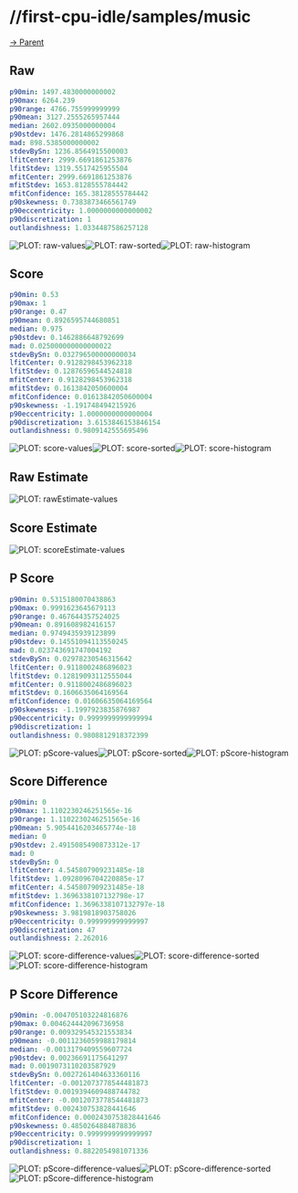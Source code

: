 
# //first-cpu-idle/samples/music

[→ Parent](../..)


## Raw


```yaml
p90min: 1497.4830000000002
p90max: 6264.239
p90range: 4766.755999999999
p90mean: 3127.2555265957444
median: 2602.0935000000004
p90stdev: 1476.2814865299868
mad: 898.5385000000002
stdevBySn: 1236.8564915500003
lfitCenter: 2999.6691861253876
lfitStdev: 1319.5517425955504
mfitCenter: 2999.6691861253876
mfitStdev: 1653.8128555784442
mfitConfidence: 165.38128555784442
p90skewness: 0.7383873466561749
p90eccentricity: 1.0000000000000002
p90discretization: 1
outlandishness: 1.0334487586257128

```

![PLOT: raw-values](./raw/values.svg)![PLOT: raw-sorted](./raw/sorted.svg)![PLOT: raw-histogram](./raw/histogram.svg)
## Score


```yaml
p90min: 0.53
p90max: 1
p90range: 0.47
p90mean: 0.8926595744680851
median: 0.975
p90stdev: 0.1462886648792699
mad: 0.025000000000000022
stdevBySn: 0.032796500000000034
lfitCenter: 0.9128298453962318
lfitStdev: 0.12876596544524818
mfitCenter: 0.9128298453962318
mfitStdev: 0.1613842050600004
mfitConfidence: 0.01613842050600004
p90skewness: -1.191748494215926
p90eccentricity: 1.0000000000000004
p90discretization: 3.6153846153846154
outlandishness: 0.9809142555695496

```

![PLOT: score-values](./score/values.svg)![PLOT: score-sorted](./score/sorted.svg)![PLOT: score-histogram](./score/histogram.svg)
## Raw Estimate

![PLOT: rawEstimate-values](./rawEstimate/values.svg)
## Score Estimate

![PLOT: scoreEstimate-values](./scoreEstimate/values.svg)
## P Score


```yaml
p90min: 0.5315180070438863
p90max: 0.9991623645679113
p90range: 0.467644357524025
p90mean: 0.891608982416157
median: 0.9749435939123899
p90stdev: 0.14551094113550245
mad: 0.023743691747004192
stdevBySn: 0.02978230546315642
lfitCenter: 0.9118002486896023
lfitStdev: 0.12819093112555044
mfitCenter: 0.9118002486896023
mfitStdev: 0.1606635064169564
mfitConfidence: 0.01606635064169564
p90skewness: -1.1997923835876987
p90eccentricity: 0.9999999999999994
p90discretization: 1
outlandishness: 0.9808812918372399

```

![PLOT: pScore-values](./pScore/values.svg)![PLOT: pScore-sorted](./pScore/sorted.svg)![PLOT: pScore-histogram](./pScore/histogram.svg)
## Score Difference


```yaml
p90min: 0
p90max: 1.1102230246251565e-16
p90range: 1.1102230246251565e-16
p90mean: 5.9054416203465774e-18
median: 0
p90stdev: 2.4915085490873312e-17
mad: 0
stdevBySn: 0
lfitCenter: 4.545807909231485e-18
lfitStdev: 1.0928096704220885e-17
mfitCenter: 4.545807909231485e-18
mfitStdev: 1.3696338107132798e-17
mfitConfidence: 1.3696338107132797e-18
p90skewness: 3.9819818903758026
p90eccentricity: 0.999999999999997
p90discretization: 47
outlandishness: 2.262016

```

![PLOT: score-difference-values](./score-difference/values.svg)![PLOT: score-difference-sorted](./score-difference/sorted.svg)![PLOT: score-difference-histogram](./score-difference/histogram.svg)
## P Score Difference


```yaml
p90min: -0.004705103224816876
p90max: 0.004624442096736958
p90range: 0.009329545321553834
p90mean: -0.0011236059988179814
median: -0.0013179409559607724
p90stdev: 0.00236691175641297
mad: 0.0019073110203587929
stdevBySn: 0.0027261404633360116
lfitCenter: -0.0012073778544481873
lfitStdev: 0.0019394609488744782
mfitCenter: -0.0012073778544481873
mfitStdev: 0.002430753828441646
mfitConfidence: 0.0002430753828441646
p90skewness: 0.4850264884878836
p90eccentricity: 0.9999999999999997
p90discretization: 1
outlandishness: 0.8822054981071336

```

![PLOT: pScore-difference-values](./pScore-difference/values.svg)![PLOT: pScore-difference-sorted](./pScore-difference/sorted.svg)![PLOT: pScore-difference-histogram](./pScore-difference/histogram.svg)